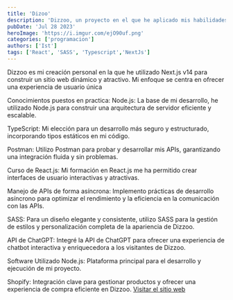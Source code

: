 ```yaml
---
title: 'Dizoo'
description: 'Dizzoo, un proyecto en el que he aplicado mis habilidades y conocimientos para crear una tienda en línea. Dizzoo es impulsada por la versátil y potente versión 14 de Next.js, un proyecto que refleja mi pasión por la creación de experiencias web'
pubDate: 'Jul 28 2023'
heroImage: 'https://i.imgur.com/ejO90uf.png'
categories: ['programacion']
authors: ['Ist']
tags: ['React', 'SASS', 'Typescript','NextJs']
---
```

                       
                                                                             
Dizzoo es mi creación personal en la que he utilizado Next.js v14 para construir un sitio web dinámico y atractivo. Mi enfoque se centra en ofrecer una experiencia de usuario única

Conocimientos  puestos en practica:
Node.js: La base de mi desarrollo, he utilizado Node.js para construir una arquitectura de servidor eficiente y escalable.

TypeScript: Mi elección para un desarrollo más seguro y estructurado, incorporando tipos estáticos en mi código.

Postman: Utilizo Postman para probar y desarrollar mis APIs, garantizando una integración fluida y sin problemas.

Curso de React.js: Mi formación en React.js me ha permitido crear interfaces de usuario interactivas y atractivas.

Manejo de APIs de forma asíncrona: Implemento prácticas de desarrollo asíncrono para optimizar el rendimiento y la eficiencia en la comunicación con las APIs.

SASS: Para un diseño elegante y consistente, utilizo SASS para la gestión de estilos y personalización completa de la apariencia de Dizzoo.

API de ChatGPT: Integré la API de ChatGPT para ofrecer una experiencia de chatbot interactiva y enriquecedora a los visitantes de Dizzoo.

Software Utilizado
Node.js: Plataforma principal para el desarrollo y ejecución de mi proyecto.

Shopify: Integración clave para gestionar productos y ofrecer una experiencia de compra eficiente en Dizzoo.
                                                          [Visitar el sitio web](https://dizoo-shop.vercel.app/store "{{title}}")
